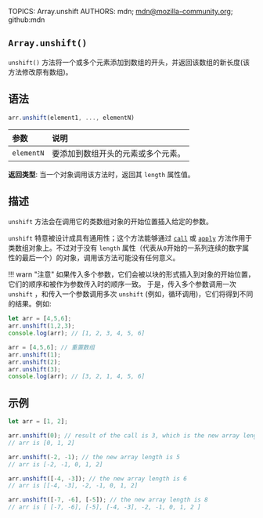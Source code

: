 TOPICS: Array.unshift
AUTHORS: mdn; mdn@mozilla-community.org; github:mdn

## `Array.unshift()`

`unshift()` 方法将一个或多个元素添加到数组的开头，并返回该数组的新长度(该方法修改原有数组)。

## 语法

```javascript
arr.unshift(element1, ..., elementN)
```

| 参数 | 说明 |
| :-- | :-- |
| `elementN` | 要添加到数组开头的元素或多个元素。 |

**返回类型**: 当一个对象调用该方法时，返回其 `length` 属性值。

## 描述

`unshift` 方法会在调用它的类数组对象的开始位置插入给定的参数。

`unshift` 特意被设计成具有通用性；这个方法能够通过 [`call`](/zh-hans/webfrontend/Function.call) 或 [`apply`](/zh-hans/webfrontend/Function.apply)
方法作用于类数组对象上。不过对于没有 `length` 属性（代表从`0`开始的一系列连续的数字属性的最后一个）的对象，调用该方法可能没有任何意义。

!!! warn "注意"
    如果传入多个参数，它们会被以块的形式插入到对象的开始位置，它们的顺序和被作为参数传入时的顺序一致。 于是，传入多个参数调用一次 `unshift` ，和传入一个参数调用多次 `unshift`
    (例如，循环调用)，它们将得到不同的结果。例如:

```javascript
let arr = [4,5,6];
arr.unshift(1,2,3);
console.log(arr); // [1, 2, 3, 4, 5, 6]

arr = [4,5,6]; // 重置数组
arr.unshift(1);
arr.unshift(2);
arr.unshift(3);
console.log(arr); // [3, 2, 1, 4, 5, 6]
```

## 示例

```javascript
let arr = [1, 2];

arr.unshift(0); // result of the call is 3, which is the new array length
// arr is [0, 1, 2]

arr.unshift(-2, -1); // the new array length is 5
// arr is [-2, -1, 0, 1, 2]

arr.unshift([-4, -3]); // the new array length is 6
// arr is [[-4, -3], -2, -1, 0, 1, 2]

arr.unshift([-7, -6], [-5]); // the new array length is 8
// arr is [ [-7, -6], [-5], [-4, -3], -2, -1, 0, 1, 2 ]
```
